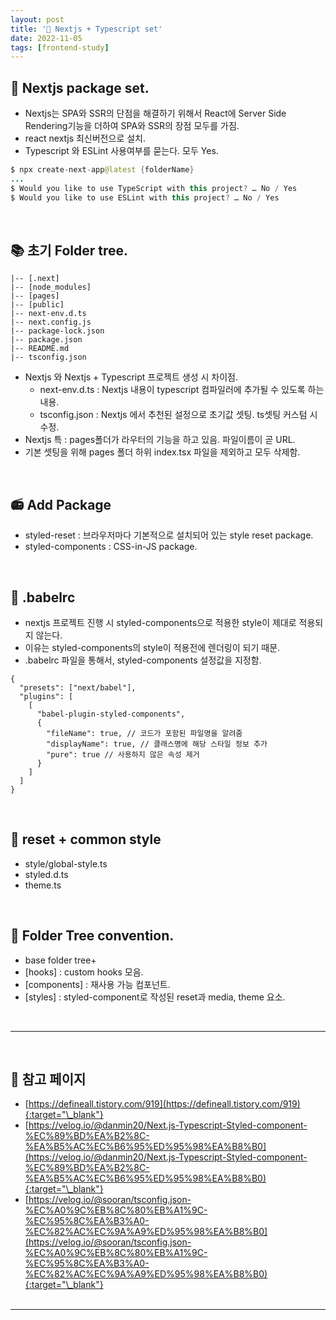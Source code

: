 ```yaml
---
layout: post
title: '🦄 Nextjs + Typescript set'
date: 2022-11-05
tags: [frontend-study]
---
```


## 🧙 Nextjs package set.

- Nextjs는 SPA와 SSR의 단점을 해결하기 위해서 React에 Server Side Rendering기능을 더하여 SPA와 SSR의 장점 모두를 가짐.
- react nextjs 최신버전으로 설치.
- Typescript 와 ESLint 사용여부를 묻는다. 모두 Yes.

```java
$ npx create-next-app@latest {folderName}
...
$ Would you like to use TypeScript with this project? … No / Yes
$ Would you like to use ESLint with this project? … No / Yes
```

<br/>

## 📚 초기 Folder tree.

```
|-- [.next]
|-- [node_modules]
|-- [pages]
|-- [public]
|-- next-env.d.ts
|-- next.config.js
|-- package-lock.json
|-- package.json
|-- README.md
|-- tsconfig.json
```

- Nextjs 와 Nextjs + Typescript 프로젝트 생성 시 차이점.
  - next-env.d.ts : Nextjs 내용이 typescript 컴파일러에 추가될 수 있도록 하는 내용.
  - tsconfig.json : Nextjs 에서 추천된 설정으로 초기값 셋팅. ts셋팅 커스텀 시 수정.
- Nextjs 특 : pages폴더가 라우터의 기능을 하고 있음. 파일이름이 곧 URL.
- 기본 셋팅을 위해 pages 폴더 하위 index.tsx 파일을 제외하고 모두 삭제함.

<br/>

## 📻 Add Package

- styled-reset : 브라우저마다 기본적으로 설치되어 있는 style reset package.
- styled-components : CSS-in-JS package.

<br/>

## 📰 .babelrc

- nextjs 프로젝트 진행 시 styled-components으로 적용한 style이 제대로 적용되지 않는다.
- 이유는 styled-components의 style이 적용전에 렌더링이 되기 때문.
- .babelrc 파일을 통해서, styled-components 설정값을 지정함.

```tsx
{
  "presets": ["next/babel"],
  "plugins": [
    [
      "babel-plugin-styled-components",
      {
        "fileName": true, // 코드가 포함된 파일명을 알려줌
        "displayName": true, // 클래스명에 해당 스타일 정보 추가
        "pure": true // 사용하지 않은 속성 제거
      }
    ]
  ]
}
```

<br/>

## 🫥 reset + common style

- style/global-style.ts
- styled.d.ts
- theme.ts

<br/>

## 🗿 Folder Tree convention.

- base folder tree+
- [hooks] : custom hooks 모음.
- [components] : 재사용 가능 컴포넌트.
- [styles] : styled-component로 작성된 reset과 media, theme 요소.

<br/>

---

<br/>

## 🎫 참고 페이지

- [https://defineall.tistory.com/919](https://defineall.tistory.com/919){:target="\_blank"}
- [https://velog.io/@danmin20/Next.js-Typescript-Styled-component-%EC%89%BD%EA%B2%8C-%EA%B5%AC%EC%B6%95%ED%95%98%EA%B8%B0](https://velog.io/@danmin20/Next.js-Typescript-Styled-component-%EC%89%BD%EA%B2%8C-%EA%B5%AC%EC%B6%95%ED%95%98%EA%B8%B0){:target="\_blank"}
- [https://velog.io/@sooran/tsconfig.json-%EC%A0%9C%EB%8C%80%EB%A1%9C-%EC%95%8C%EA%B3%A0-%EC%82%AC%EC%9A%A9%ED%95%98%EA%B8%B0](https://velog.io/@sooran/tsconfig.json-%EC%A0%9C%EB%8C%80%EB%A1%9C-%EC%95%8C%EA%B3%A0-%EC%82%AC%EC%9A%A9%ED%95%98%EA%B8%B0){:target="\_blank"}
  <br/><br/>

---
